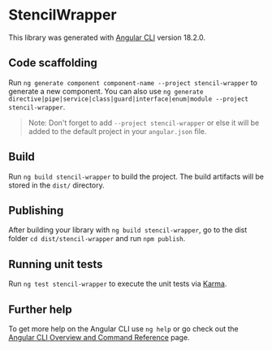 # StencilWrapper

This library was generated with [Angular CLI](https://github.com/angular/angular-cli) version 18.2.0.

## Code scaffolding

Run `ng generate component component-name --project stencil-wrapper` to generate a new component. You can also use `ng generate directive|pipe|service|class|guard|interface|enum|module --project stencil-wrapper`.
> Note: Don't forget to add `--project stencil-wrapper` or else it will be added to the default project in your `angular.json` file. 

## Build

Run `ng build stencil-wrapper` to build the project. The build artifacts will be stored in the `dist/` directory.

## Publishing

After building your library with `ng build stencil-wrapper`, go to the dist folder `cd dist/stencil-wrapper` and run `npm publish`.

## Running unit tests

Run `ng test stencil-wrapper` to execute the unit tests via [Karma](https://karma-runner.github.io).

## Further help

To get more help on the Angular CLI use `ng help` or go check out the [Angular CLI Overview and Command Reference](https://angular.dev/tools/cli) page.
